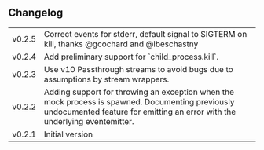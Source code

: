 Changelog
---------

<table>
<tr><td>v0.2.5</td><td>Correct events for stderr, default signal to SIGTERM on kill, thanks @gcochard and @lbeschastny</td></tr>
<tr><td>v0.2.4</td><td>Add preliminary support for `child_process.kill`.</td></tr>
<tr><td>v0.2.3</td><td>Use v10 Passthrough streams to avoid bugs due to assumptions by stream wrappers.</td></tr>
<tr><td>v0.2.2</td><td>Adding support for throwing an exception when the mock process is spawned. Documenting previously undocumented feature for emitting an error with the underlying eventemitter.</td></tr>
<tr><td>v0.2.1</td><td>Initial version</td></tr>
</table>
